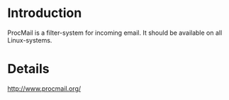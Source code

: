 # Introduction #

ProcMail is a filter-system for incoming email. It should be available on all Linux-systems.


# Details #

http://www.procmail.org/